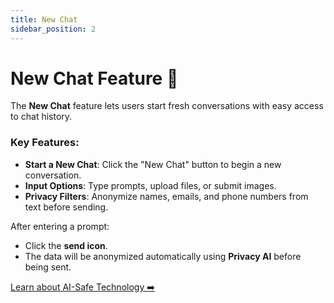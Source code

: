 ```yaml
---
title: New Chat
sidebar_position: 2
---
```


# New Chat Feature 💬

The **New Chat** feature lets users start fresh conversations with easy access to chat history.

### Key Features:
- **Start a New Chat**: Click the "New Chat" button to begin a new conversation.
- **Input Options**: Type prompts, upload files, or submit images.
- **Privacy Filters**: Anonymize names, emails, and phone numbers from text before sending.

After entering a prompt:
- Click the **send icon**. 
- The data will be anonymized automatically using **Privacy AI** before being sent.

[Learn about AI-Safe Technology ➡️](./ai-safe.md)  
